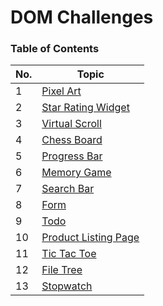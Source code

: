 # DOM Challenges

### Table of Contents

| No. | Topic                                                                                          |
| --- | ---------------------------------------------------------------------------------------------- |
| 1   | [Pixel Art](https://pr7prashant.github.io/dom-challenges/PixelArt/index.html)                  |
| 2   | [Star Rating Widget](https://pr7prashant.github.io/dom-challenges/StarRating/index.html)       |
| 3   | [Virtual Scroll](https://pr7prashant.github.io/dom-challenges/VirtualScroll/index.html)        |
| 4   | [Chess Board](https://pr7prashant.github.io/dom-challenges/ChessBoard/index.html)              |
| 5   | [Progress Bar](https://pr7prashant.github.io/dom-challenges/ProgressBar/index.html)            |
| 6   | [Memory Game](https://pr7prashant.github.io/dom-challenges/MemoryGame/index.html)              |
| 7   | [Search Bar](https://pr7prashant.github.io/dom-challenges/SearchBar/index.html)                |
| 8   | [Form](https://pr7prashant.github.io/dom-challenges/Form/index.html)                           |
| 9   | [Todo](https://pr7prashant.github.io/dom-challenges/Todo/index.html)                           |
| 10  | [Product Listing Page](https://pr7prashant.github.io/dom-challenges/ProductListing/index.html) |
| 11  | [Tic Tac Toe](https://pr7prashant.github.io/dom-challenges/TicTacToe/index.html)               |
| 12  | [File Tree](https://pr7prashant.github.io/dom-challenges/FileTree/index.html)                  |
| 13  | [Stopwatch](https://pr7prashant.github.io/dom-challenges/Stopwatch/index.html)                 |
